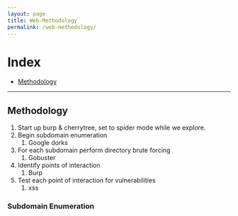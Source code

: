 ```yaml
---
layout: page
title: Web-Methodology
permalink: /web-methodology/
---
```


# Index
* [Methodology](#methodology)

---

## Methodology

1. Start up burp & cherrytree, set to spider mode while we explore.
2. Begin subdomain enumeration
    1. Google dorks
3. For each subdomain perform directory brute forcing
    1. Gobuster
4. Identify points of interaction
    1. Burp
5. Test each point of interaction for vulnerabilities
    1. xss

### Subdomain Enumeration
